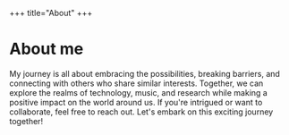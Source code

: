 +++
title="About"
+++
# About me
<script>
document.write("<p>Greetings! I am "+calculate_age(new Date(2006, 6, 26))+" years old, my name is <b id=\"myname\">"+ownername+"</b>, a technology enthusiast from Myanmar who finds immense joy in the world of research. As someone who has been blind since birth, I have learned to navigate and appreciate the wonders of technology and research through alternative senses. Alongside my love for technology, I am also deeply passionate about music and audio production, where I can express myself creatively.</p>");
</script>

My journey is all about embracing the possibilities, breaking barriers, and connecting with others who share similar interests. Together, we can explore the realms of technology, music, and research while making a positive impact on the world around us. If you're intrigued or want to collaborate, feel free to reach out. Let's embark on this exciting journey together!